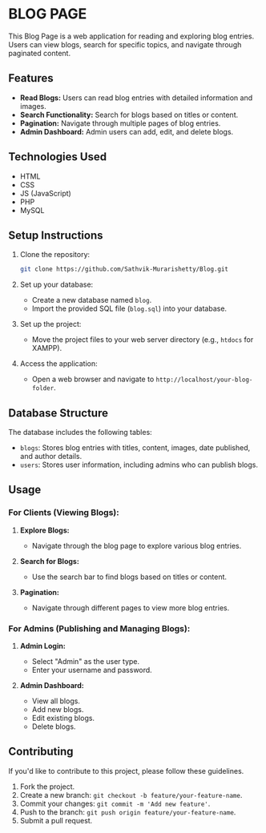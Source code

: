 # BLOG PAGE

This Blog Page is a web application for reading and exploring blog entries. Users can view blogs, search for specific topics, and navigate through paginated content.

## Features

- **Read Blogs:** Users can read blog entries with detailed information and images.
- **Search Functionality:** Search for blogs based on titles or content.
- **Pagination:** Navigate through multiple pages of blog entries.
- **Admin Dashboard:** Admin users can add, edit, and delete blogs.

## Technologies Used

- HTML
- CSS
- JS (JavaScript)
- PHP
- MySQL

## Setup Instructions

1. Clone the repository:

    ```bash
    git clone https://github.com/Sathvik-Murarishetty/Blog.git
    ```

2. Set up your database:

    - Create a new database named `blog`.
    - Import the provided SQL file (`blog.sql`) into your database.

3. Set up the project:

    - Move the project files to your web server directory (e.g., `htdocs` for XAMPP).

4. Access the application:

    - Open a web browser and navigate to `http://localhost/your-blog-folder`.

## Database Structure

The database includes the following tables:

- `blogs`: Stores blog entries with titles, content, images, date published, and author details.
- `users`: Stores user information, including admins who can publish blogs.

## Usage

### For Clients (Viewing Blogs):

1. **Explore Blogs:**
   - Navigate through the blog page to explore various blog entries.

2. **Search for Blogs:**
   - Use the search bar to find blogs based on titles or content.

3. **Pagination:**
   - Navigate through different pages to view more blog entries.

### For Admins (Publishing and Managing Blogs):

1. **Admin Login:**
   - Select "Admin" as the user type.
   - Enter your username and password.

2. **Admin Dashboard:**
   - View all blogs.
   - Add new blogs.
   - Edit existing blogs.
   - Delete blogs.

## Contributing

If you'd like to contribute to this project, please follow these guidelines.

1. Fork the project.
2. Create a new branch: `git checkout -b feature/your-feature-name`.
3. Commit your changes: `git commit -m 'Add new feature'`.
4. Push to the branch: `git push origin feature/your-feature-name`.
5. Submit a pull request.
